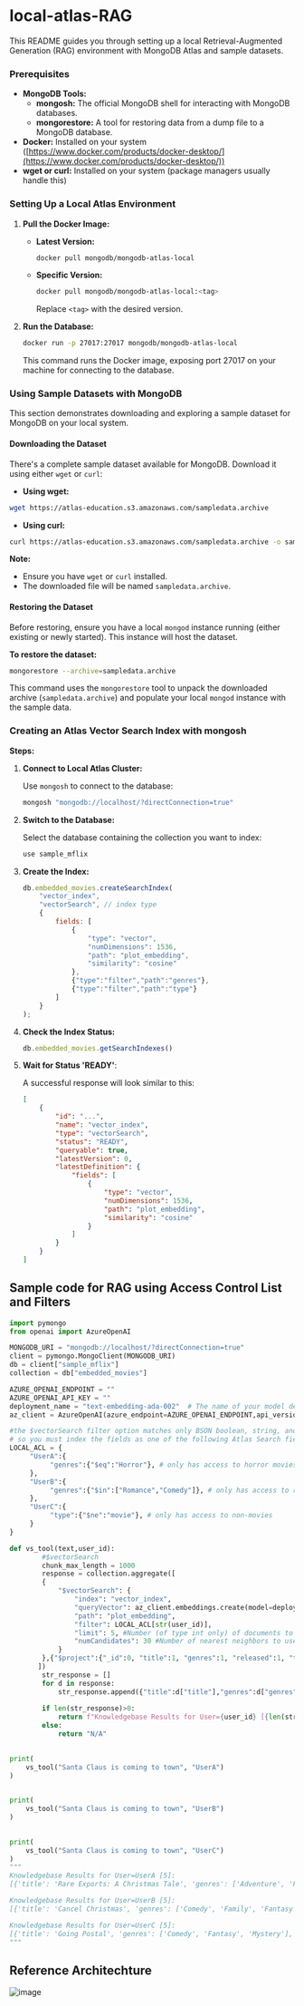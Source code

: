 # local-atlas-RAG

This README guides you through setting up a local Retrieval-Augmented Generation (RAG) environment with MongoDB Atlas and sample datasets.

### Prerequisites

* **MongoDB Tools:**
  * **mongosh:** The official MongoDB shell for interacting with MongoDB databases.
  * **mongorestore:** A tool for restoring data from a dump file to a MongoDB database.
* **Docker:** Installed on your system ([https://www.docker.com/products/docker-desktop/](https://www.docker.com/products/docker-desktop/))
* **wget or curl:** Installed on your system (package managers usually handle this)


### Setting Up a Local Atlas Environment

1. **Pull the Docker Image:**

   * **Latest Version:**
     ```bash
     docker pull mongodb/mongodb-atlas-local
     ```
   * **Specific Version:**
     ```bash
     docker pull mongodb/mongodb-atlas-local:<tag>
     ```
     Replace `<tag>` with the desired version.

2. **Run the Database:**

   ```bash
   docker run -p 27017:27017 mongodb/mongodb-atlas-local
   ```
   This command runs the Docker image, exposing port 27017 on your machine for connecting to the database.

### Using Sample Datasets with MongoDB

This section demonstrates downloading and exploring a sample dataset for MongoDB on your local system.

#### Downloading the Dataset

There's a complete sample dataset available for MongoDB. Download it using either `wget` or `curl`:

* **Using wget:**

```bash
wget https://atlas-education.s3.amazonaws.com/sampledata.archive
```

* **Using curl:**

```bash
curl https://atlas-education.s3.amazonaws.com/sampledata.archive -o sampledata.archive
```

**Note:**

* Ensure you have `wget` or `curl` installed.
* The downloaded file will be named `sampledata.archive`.

#### Restoring the Dataset

Before restoring, ensure you have a local `mongod` instance running (either existing or newly started). This instance will host the dataset.

**To restore the dataset:**

```bash
mongorestore --archive=sampledata.archive
```

This command uses the `mongorestore` tool to unpack the downloaded archive (`sampledata.archive`) and populate your local `mongod` instance with the sample data.

### Creating an Atlas Vector Search Index with mongosh

**Steps:**

1. **Connect to Local Atlas Cluster:**

   Use `mongosh` to connect to the database:

   ```bash
   mongosh "mongodb://localhost/?directConnection=true"
   ```

2. **Switch to the Database:**

   Select the database containing the collection you want to index:

   ```javascript
   use sample_mflix
   ```

3. **Create the Index:**

   ```javascript
   db.embedded_movies.createSearchIndex(
       "vector_index",
       "vectorSearch", // index type
       {
           fields: [
               {
                   "type": "vector",
                   "numDimensions": 1536,
                   "path": "plot_embedding",
                   "similarity": "cosine"
               },
               {"type":"filter","path":"genres"},
               {"type":"filter","path":"type"}
           ]
       }
   );
   ```

4. **Check the Index Status:**

   ```javascript
   db.embedded_movies.getSearchIndexes()
   ```

5. **Wait for Status 'READY'**:

   A successful response will look similar to this:

   ```json
   [
       {
           "id": "...",
           "name": "vector_index",
           "type": "vectorSearch",
           "status": "READY",
           "queryable": true,
           "latestVersion": 0,
           "latestDefinition": {
               "fields": [
                   {
                       "type": "vector",
                       "numDimensions": 1536,
                       "path": "plot_embedding",
                       "similarity": "cosine"
                   }
               ]
           }
       }
   ]
   ```


## Sample code for RAG using Access Control List and Filters
```python
import pymongo
from openai import AzureOpenAI

MONGODB_URI = "mongodb://localhost/?directConnection=true"
client = pymongo.MongoClient(MONGODB_URI)
db = client["sample_mflix"]
collection = db["embedded_movies"]

AZURE_OPENAI_ENDPOINT = ""
AZURE_OPENAI_API_KEY = "" 
deployment_name = "text-embedding-ada-002"  # The name of your model deployment
az_client = AzureOpenAI(azure_endpoint=AZURE_OPENAI_ENDPOINT,api_version="2023-07-01-preview",api_key=AZURE_OPENAI_API_KEY)

#the $vectorSearch filter option matches only BSON boolean, string, and numeric values 
# so you must index the fields as one of the following Atlas Search field types.
LOCAL_ACL = {
     "UserA":{
          "genres":{"$eq":"Horror"}, # only has access to horror movies
     },
     "UserB":{
          "genres":{"$in":["Romance","Comedy"]}, # only has access to romance movies
     },
     "UserC":{
          "type":{"$ne":"movie"}, # only has access to non-movies
     }
}

def vs_tool(text,user_id):
        #$vectorSearch
        chunk_max_length = 1000
        response = collection.aggregate([
        {
            "$vectorSearch": {
                "index": "vector_index",
                "queryVector": az_client.embeddings.create(model=deployment_name,input=text).data[0].embedding,
                "path": "plot_embedding",
                "filter": LOCAL_ACL[str(user_id)],
                "limit": 5, #Number (of type int only) of documents to return in the results. Value can't exceed the value of numCandidates.
                "numCandidates": 30 #Number of nearest neighbors to use during the search. You can't specify a number less than the number of documents to return (limit).
            }
        },{"$project":{"_id":0, "title":1, "genres":1, "released":1, "type":1}},{"$sort":{"released":-1,"awards.wins":-1}}
       ])
        str_response = []
        for d in response:
            str_response.append({"title":d["title"],"genres":d["genres"],"released":d["released"],"type":d["type"]})
        
        if len(str_response)>0:
            return f"Knowledgebase Results for User={user_id} [{len(str_response)}]:\n{str(str_response)}\n"
        else:
            return "N/A"

       
print(
    vs_tool("Santa Claus is coming to town", "UserA")
)

      
print(
    vs_tool("Santa Claus is coming to town", "UserB")
)

      
print(
    vs_tool("Santa Claus is coming to town", "UserC")
)
"""
Knowledgebase Results for User=UserA [5]:
[{'title': 'Rare Exports: A Christmas Tale', 'genres': ['Adventure', 'Fantasy', 'Horror'], 'released': datetime.datetime(2010, 12, 3, 0, 0), 'type': 'movie'}, {'title': 'Carny', 'genres': ['Fantasy', 'Horror', 'Sci-Fi'], 'released': datetime.datetime(2009, 4, 25, 0, 0), 'type': 'movie'}, {'title': 'Jack Frost 2: Revenge of the Mutant Killer Snowman', 'genres': ['Comedy', 'Fantasy', 'Horror'], 'released': datetime.datetime(2006, 2, 9, 0, 0), 'type': 'movie'}, {'title': 'Jack Frost 2: Revenge of the Mutant Killer Snowman', 'genres': ['Comedy', 'Fantasy', 'Horror'], 'released': datetime.datetime(2006, 2, 9, 0, 0), 'type': 'movie'}, {'title': 'The Witches of Eastwick', 'genres': ['Comedy', 'Fantasy', 'Horror'], 'released': datetime.datetime(1987, 6, 12, 0, 0), 'type': 'movie'}]

Knowledgebase Results for User=UserB [5]:
[{'title': 'Cancel Christmas', 'genres': ['Comedy', 'Family', 'Fantasy'], 'released': datetime.datetime(2011, 11, 13, 0, 0), 'type': 'movie'}, {'title': "Beethoven's Christmas Adventure", 'genres': ['Comedy', 'Fantasy'], 'released': datetime.datetime(2011, 11, 8, 0, 0), 'type': 'movie'}, {'title': 'The Perfect Holiday', 'genres': ['Comedy', 'Family', 'Fantasy'], 'released': datetime.datetime(2007, 12, 12, 0, 0), 'type': 'movie'}, {'title': 'Santa Who?', 'genres': ['Comedy', 'Fantasy'], 'released': datetime.datetime(2000, 11, 19, 0, 0), 'type': 'movie'}, {'title': 'Mrs. Santa Claus', 'genres': ['Comedy', 'Family', 'Fantasy'], 'released': datetime.datetime(1996, 12, 8, 0, 0), 'type': 'movie'}]

Knowledgebase Results for User=UserC [5]:
[{'title': 'Going Postal', 'genres': ['Comedy', 'Fantasy', 'Mystery'], 'released': datetime.datetime(2010, 5, 30, 0, 0), 'type': 'series'}, {'title': 'Tin Man', 'genres': ['Adventure', 'Fantasy', 'Sci-Fi'], 'released': datetime.datetime(2007, 12, 2, 0, 0), 'type': 'series'}, {'title': "Dead Man's Walk", 'genres': ['Western'], 'released': datetime.datetime(1996, 5, 12, 0, 0), 'type': 'series'}, {'title': "Gulliver's Travels", 'genres': ['Adventure', 'Family', 'Fantasy'], 'released': datetime.datetime(1996, 2, 4, 0, 0), 'type': 'series'}, {'title': 'The Storyteller', 'genres': ['Fantasy'], 'released': datetime.datetime(1989, 4, 28, 0, 0), 'type': 'series'}]
"""
```

## Reference Architechture 

![image](https://github.com/mongodb-partners/MongoDB-RAG-Vercel/assets/114057324/3a4b863e-cea3-4d89-a6f5-24a4ee44cfd4)
